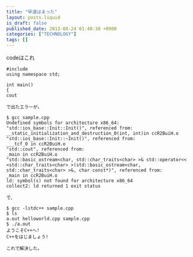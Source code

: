```yaml
---
title: "早速はまった"
layout: posts.liquid
is_draft: false
published_date: 2013-08-24 01:40:38 +0900
categories: ["TECHNOLOGY"]
tags: []
---
```


codeはこれ

    #include
    using namespace std;

    int main()
    {
    cout

    で出たエラーが。

    $ gcc sample.cpp
    Undefined symbols for architecture x86_64:
    "std::ios_base::Init::Init()", referenced from:
    __static_initialization_and_destruction_0(int, int)in ccR2BuiH.o
    "std::ios_base::Init::~Init()", referenced from:
    ___tcf_0 in ccR2BuiH.o
    "std::cout", referenced from:
    _main in ccR2BuiH.o
    "std::basic_ostream<char, std::char_traits<char> >& std::operator<< <std::char_traits<char> >(std::basic_ostream<char, std::char_traits<char> >&, char const*)", referenced from:
    _main in ccR2BuiH.o
    ld: symbol(s) not found for architecture x86_64
    collect2: ld returned 1 exit status

    で、

    $ gcc -lstdc++ sample.cpp
    $ ls
    a.out helloworld.cpp sample.cpp
    $ ./a.out
    ようこそC++へ!
    C++をはじましょう!

    これで解決した。



